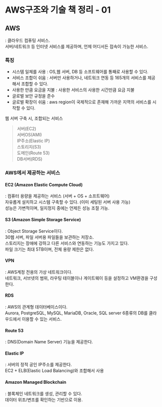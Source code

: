# AWS구조와 기술 책 정리 - 01

## AWS
: 클라우드 컴퓨팅 서비스.  
서버/네트워크 등 인터넷 서비스를 제공하며, 언제 어디서든 접속이 가능한 서비스.  

### 특징
- 시스템 일체를 사용 : OS,웹 서버, DB 등 소프트웨어를 통째로 사용할 수 있다.  
- 서비스 조합이 쉬움 : 서버만 사용하거나, 네트워크 연동 등 165개의 서비스를 제공해서 조합할 수 있다.
- 사용한 만큼 요금을 지불 : 사용한 서비스의 사용한 시간만큼 요금 지불
- 글로벌 보안 규정을 준수
- 글로벌 확장이 쉬움 : aws region이 국제적으로 존재해 가까운 지역의 서비스를 시작할 수 있다. 

웹 서버 구축 시, 조합되는 서비스
> 서버(EC2)  
> 서버OS(AMI)  
> IP주소(Elastic IP)  
> 스토리지(S3)  
> 도메인(Route 53)  
> DB서버(RDS)  

### AWS에서 제공하는 서비스
#### EC2 (Amazon Elastic Compute Cloud)
: 컴퓨터 용량을 제공하는 서비스 (서버 + OS + 소프트웨어)  
자유롭게 설치하고 시스템 구축할 수 있다. (이미 세팅된 서버 사용 가능)  
성능은 가변적이며, 일지정지 중에는 언제든 성능 조절 가능.  

#### S3 (Amazon Simple Storage Service)
: Object Storage Service이다.  
30웹 서버, 파일 서버용 파일들을 보관하는 저장소.  
스토리지는 장애에 강하고 다른 서비스와 연동하는 기능도 가지고 있다.  
파일 크기는 최대 5TB이며, 전체 용량 제한은 없다.  

#### VPN
: AWS계정 전용의 가상 네트워크이다.  
네트워크, 서브넷의 범위, 라우팅 테이블이나 게이트웨이 등을 설정하고 VM환경을 구성한다.  

#### RDS
: AWS의 관계형 데이터베이스이다.  
Aurora, PostgreSQL, MySQL, MariaDB, Oracle, SQL server 6종류의 DB를 클라우드에서 이용할 수 있는 서비스.  

#### Route 53
: DNS(Domain Name Server) 기능을 제공한다.  

#### Elastic IP
: 서버의 정적 공인 IP주소를 제공한다.  
EC2 + ELB(Elastic Load Balancing)와 조합해서 사용   

#### Amazon Managed Blockchain
: 블록체인 네트워크를 생성, 관리할 수 있다.  
데이터 위조/변조를 확인하는 기반으로 이용.  






